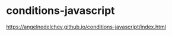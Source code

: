 # conditions-javascript

 https://angelnedelchev.github.io/conditions-javascript/index.html
 
 
 
 
 
